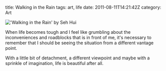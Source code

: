 title: Walking in the Rain
tags: art, life
date: 2011-08-11T14:21:42Z
category: Art

!['Walking in the Rain' by Seh Hui]({static}/images/2011/08/Walking-in-the-Rain.png)

When life becomes tough and I feel like grumbling about the inconveniences and roadblocks that is in front of me, it's necessary to remember that I should be seeing the situation from a different vantage point.

With a little bit of detachment, a different viewpoint and maybe with a sprinkle of imagination, life is beautiful after all.
